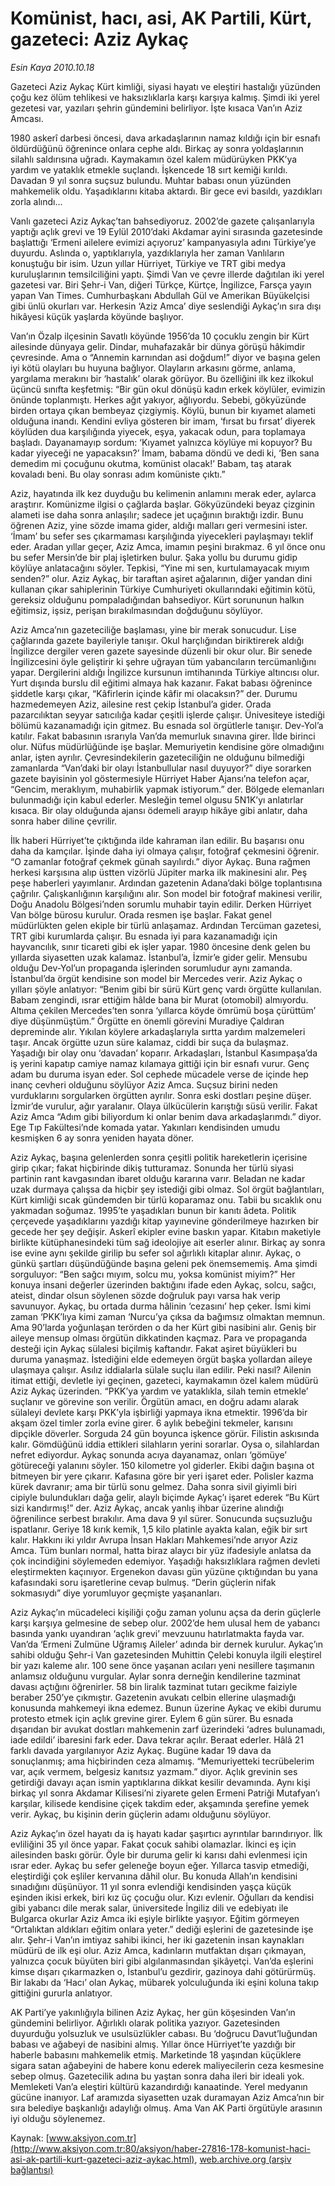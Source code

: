 # Komünist, hacı, asi, AK Partili, Kürt, gazeteci: Aziz Aykaç

*Esin Kaya 2010.10.18*

<div class="pNewsDetailMainContent" itemprop="articleBody">
 <p>
  Gazeteci
  <span>
  </span>
  Aziz Aykaç Kürt kimliği, siyasi hayatı ve eleştiri hastalığı yüzünden çoğu kez ölüm tehlikesi ve haksızlıklarla karşı karşıya kalmış. Şimdi iki yerel gezetesi var, yazıları şehrin gündemini belirliyor. İşte kısaca Van’ın Aziz Amcası.
 </p>
 <p>
 </p>
 <p class="MsoNormal">
  1980 askerî darbesi öncesi, dava arkadaşlarının namaz kıldığı için bir esnafı öldürdüğünü öğrenince onlara cephe aldı. Birkaç ay sonra yoldaşlarının silahlı saldırısına uğradı. Kaymakamın özel kalem müdürüyken PKK’ya yardım ve yataklık etmekle suçlandı. İşkencede 18 sırt kemiği kırıldı. Davadan 9 yıl sonra suçsuz bulundu. Muhtar babası onun yüzünden mahkemelik oldu. Yaşadıklarını kitaba aktardı. Bir gece evi basıldı, yazdıkları zorla alındı...
 </p>
 <p class="MsoNormal">
  Vanlı gazeteci Aziz Aykaç’tan bahsediyoruz. 2002’de gazete çalışanlarıyla yaptığı açlık grevi ve 19 Eylül 2010’daki Akdamar ayini sırasında gazetesinde başlattığı ‘Ermeni ailelere evimizi açıyoruz’ kampanyasıyla adını Türkiye’ye duyurdu. Aslında o, yaptıklarıyla, yazdıklarıyla her zaman Vanlıların konuştuğu bir isim. Uzun yıllar Hürriyet, Türkiye ve TRT gibi medya kuruluşlarının temsilciliğini yaptı. Şimdi Van ve çevre illerde dağıtılan iki yerel gazetesi var. Biri Şehr-i Van, diğeri Türkçe, Kürtçe, İngilizce, Farsça yayın yapan Van Times. Cumhurbaşkanı Abdullah Gül ve Amerikan Büyükelçisi gibi ünlü okurları var. Herkesin ‘Aziz Amca’ diye seslendiği Aykaç’ın sıra dışı hikâyesi küçük yaşlarda köyünde başlıyor.
 </p>
 <p class="MsoNormal">
  Van’ın Özalp ilçesinin Savatlı köyünde 1956’da 10 çocuklu zengin bir Kürt ailesinde dünyaya gelir. Dindar, muhafazakâr bir dünya görüşü hâkimdir çevresinde. Ama o “Annemin karnından asi doğdum!” diyor ve başına gelen iyi kötü olayları bu huyuna bağlıyor. Olayların arkasını görme, anlama, yargılama merakını bir ‘hastalık’ olarak görüyor. Bu özelliğini ilk kez ilkokul üçüncü sınıfta keşfetmiş: “Bir gün okul dönüşü kadın erkek köylüler, evimizin önünde toplanmıştı. Herkes ağıt yakıyor, ağlıyordu. Sebebi, gökyüzünde birden ortaya çıkan bembeyaz çizgiymiş. Köylü, bunun bir kıyamet alameti olduğuna inandı. Kendini evliya gösteren bir imam, ‘fırsat bu fırsat’ diyerek köylüden dua karşılığında yiyecek, eşya, yakacak odun, para toplamaya başladı. Dayanamayıp sordum: ‘Kıyamet yalnızca köylüye mi kopuyor? Bu kadar yiyeceği ne yapacaksın?’ İmam, babama döndü ve dedi ki, ‘Ben sana demedim mi çocuğunu okutma, komünist olacak!’ Babam, taş atarak kovaladı beni. Bu olay sonrası adım komüniste çıktı.”
 </p>
 <p class="MsoNormal">
  Aziz, hayatında ilk kez duyduğu bu kelimenin anlamını merak eder, aylarca araştırır. Komünizme ilgisi o çağlarda başlar. Gökyüzündeki beyaz çizginin alameti ise daha sonra anlaşılır; sadece jet uçağının bıraktığı izdir. Bunu öğrenen Aziz, yine sözde imama gider, aldığı malları geri vermesini ister. ‘İmam’ bu sefer ses çıkarmaması karşılığında yiyecekleri paylaşmayı teklif eder. Aradan yıllar geçer, Aziz Amca, imamın peşini bırakmaz. 6 yıl önce onu bu sefer Mersin’de bir plaj işletirken bulur. Şaka yollu bu durumu gidip köylüye anlatacağını söyler. Tepkisi, “Yine mi sen, kurtulamayacak mıyım senden?” olur. Aziz Aykaç, bir taraftan aşiret ağalarının, diğer yandan dini kullanan çıkar sahiplerinin Türkiye Cumhuriyeti okullarındaki eğitimin kötü, gereksiz olduğunu pompaladığından bahsediyor. Kürt sorununun halkın eğitimsiz, işsiz, perişan bırakılmasından doğduğunu söylüyor.
 </p>
 <p class="MsoNormal">
  Aziz Amca’nın gazeteciliğe başlaması, yine bir merak sonucudur. Lise çağlarında gazete bayileriyle tanışır. Okul harçlığından biriktirerek aldığı İngilizce dergiler veren gazete sayesinde düzenli bir okur olur. Bir senede İngilizcesini öyle geliştirir ki şehre uğrayan tüm yabancıların tercümanlığını yapar. Dergilerini aldığı İngilizce kursunun imtihanında Türkiye altıncısı olur. Yurt dışında burslu dil eğitimi almaya hak kazanır. Fakat babası öğrenince şiddetle karşı çıkar, “Kâfirlerin içinde kâfir mi olacaksın?” der. Durumu hazmedemeyen Aziz, ailesine rest çekip İstanbul’a gider. Orada pazarcılıktan seyyar satıcılığa kadar çeşitli işlerde çalışır. Ünivesiteye istediği bölümü kazanamadığı için gitmez. Bu esnada sol örgütlerle tanışır. Dev-Yol’a katılır. Fakat babasının ısrarıyla Van’da memurluk sınavına girer. İlde birinci olur. Nüfus müdürlüğünde işe başlar. Memuriyetin kendisine göre olmadığını anlar, işten ayrılır. Çevresindekilerin gazeteciliğin ne olduğunu bilmediği zamanlarda “Van’daki bir olayı İstanbullular nasıl duyuyor?” diye sorarken gazete bayisinin yol göstermesiyle Hürriyet Haber Ajansı’na telefon açar, “Gencim, meraklıyım, muhabirlik yapmak istiyorum.” der. Bölgede elemanları bulunmadığı için kabul ederler. Mesleğin temel olgusu 5N1K’yı anlatırlar kısaca. Bir olay olduğunda ajansı ödemeli arayıp hikâye gibi anlatır, daha sonra haber diline çevrilir.
 </p>
 <p class="MsoNormal">
  İlk haberi Hürriyet’te çıktığında ilde kahraman ilan edilir. Bu başarısı onu daha da kamçılar. İşinde daha iyi olmaya çalışır, fotoğraf çekmesini öğrenir. “O zamanlar fotoğraf çekmek günah sayılırdı.” diyor Aykaç. Buna rağmen herkesi karşısına alıp üstten vizörlü Jüpiter marka ilk makinesini alır. Peş peşe haberleri yayımlanır. Ardından gazetenin Adana’daki bölge toplantısına çağrılır. Çalışkanlığının karşılığını alır. Son model bir fotoğraf makinesi verilir, Doğu Anadolu Bölgesi’nden sorumlu muhabir tayin edilir. Derken Hürriyet Van bölge bürosu kurulur. Orada resmen işe başlar. Fakat genel müdürlükten gelen ekiple bir türlü anlaşamaz. Ardından Tercüman gazetesi, TRT gibi kurumlarda çalışır. Bu esnada iyi para kazanamadığı için
  <span>
  </span>
  hayvancılık, sınır ticareti gibi ek işler yapar. 1980 öncesine denk gelen bu yıllarda siyasetten uzak kalamaz. İstanbul’a, İzmir’e gider gelir. Mensubu olduğu Dev-Yol’un propaganda işlerinden sorumludur aynı zamanda. İstanbul’da örgüt kendisine son model bir Mercedes verir. Aziz Aykaç o yılları şöyle anlatıyor: “Benim gibi bir sürü Kürt genç vardı örgütte kullanılan. Babam zengindi, ısrar ettiğim hâlde bana bir Murat (otomobil) almıyordu. Altıma çekilen Mercedes’ten sonra ‘yıllarca köyde ömrümü boşa çürüttüm’ diye düşünmüştüm.” Örgütte en önemli görevini Muradiye Çaldıran depreminde alır. Yıkılan köylere arkadaşlarıyla sırtta yardım malzemeleri taşır. Ancak örgütte uzun süre kalamaz, ciddi bir suça da bulaşmaz. Yaşadığı bir olay onu ‘davadan’ koparır. Arkadaşları, İstanbul Kasımpaşa’da iş yerini kapatıp camiye namaz kılamaya gittiği için bir esnafı vurur. Genç adam bu duruma isyan eder. Sol cephede mücadele verse de içinde hep inanç cevheri olduğunu söylüyor Aziz Amca. Suçsuz birini neden vurduklarını sorgularken örgütten ayrılır. Sonra eski dostları peşine düşer. İzmir’de vurulur, ağır yaralanır. Olaya ülkücülerin karıştığı süsü verilir. Fakat Aziz Amca “Adım gibi biliyordum ki onlar benim dava arkadaşlarımdı.” diyor. Ege Tıp Fakültesi’nde komada yatar. Yakınları kendisinden umudu kesmişken 6 ay sonra yeniden hayata döner.
  <span>
  </span>
 </p>
 <p class="MsoNormal">
  Aziz Aykaç, başına gelenlerden sonra çeşitli politik hareketlerin içerisine girip çıkar; fakat hiçbirinde dikiş tutturamaz. Sonunda her türlü siyasi partinin rant kavgasından ibaret olduğu kararına varır. Beladan ne kadar uzak durmaya çalışsa da hiçbir şey istediği gibi olmaz. Sol örgüt bağlantıları, Kürt kimliği sıcak gündemden bir türlü koparamaz onu. Tabii bu sıcaklık onu yakmadan soğumaz. 1995’te yaşadıkları bunun bir kanıtı âdeta. Politik çerçevede yaşadıklarını yazdığı kitap yayınevine gönderilmeye hazırken bir gecede her şey değişir. Askerî ekipler evine baskın yapar. Kitabın maketiyle birlikte kütüphanesindeki tüm sağ ideolojiye ait eserler alınır. Birkaç ay sonra ise evine aynı şekilde girilip bu sefer sol ağırlıklı kitaplar alınır. Aykaç, o günkü şartları düşündüğünde başına geleni pek önemsememiş. Ama şimdi sorguluyor: “Ben sağcı mıyım, solcu mu, yoksa komünist miyim?” Her konuya insani değerler üzerinden baktığını ifade eden Aykaç, solcu, sağcı, ateist, dindar olsun söylenen sözde doğruluk payı varsa hak verip savunuyor. Aykaç, bu ortada durma hâlinin ‘cezasını’ hep çeker. İsmi kimi zaman ‘PKK’lıya kimi zaman ‘Nurcu’ya çıksa da bağımsız olmaktan memnun. Ama 90’larda yoğunlaşan terörden o da her Kürt gibi nasibini alır. Geniş bir aileye mensup olması örgütün dikkatinden kaçmaz. Para ve propaganda desteği için Aykaç sülalesi biçilmiş kaftandır. Fakat aşiret büyükleri bu duruma yanaşmaz. İstediğini elde edemeyen örgüt başka yollardan aileye ulaşmaya çalışır. Asılız iddialarla sülale suçlu ilan edilir. Peki nasıl? Ailenin itimat ettiği, devletle iyi geçinen, gazeteci, kaymakamın özel kalem müdürü Aziz Aykaç üzerinden. “PKK’ya yardım ve yataklıkla, silah temin etmekle’ suçlanır ve görevine son verilir. Örgütün amacı, en doğru adamı alarak sülaleyi devlete karşı PKK’yla işbirliği yapmaya ikna etmektir. 1996’da bir akşam özel timler zorla evine girer. 6 aylık bebeğini tekmeler, karısını dipçikle döverler. Sorguda 24 gün boyunca işkence görür. Filistin askısında kalır. Gömdüğünü iddia ettikleri silahların yerini sorarlar. Oysa o, silahlardan nefret ediyordur. Aykaç sonunda acıya dayanamaz, onları ‘gömüye’ götüreceği yalanını söyler. 150 kilometre yol giderler. Ekibi dağın başına ot bitmeyen bir yere çıkarır. Kafasına göre bir yeri işaret eder. Polisler kazma kürek davranır; ama bir türlü sonu gelmez. Daha sonra sivil giyimli biri cipiyle bulundukları dağa gelir, alaylı biçimde Aykaç’ı işaret ederek “Bu Kürt sizi kandırmış!” der. Aziz Aykaç, ancak yanlış ihbar üzerine alındığı öğrenilince serbest bırakılır. Ama dava 9 yıl sürer. Sonucunda suçsuzluğu ispatlanır. Geriye 18 kırık kemik, 1,5 kilo platinle ayakta kalan, eğik bir sırt kalır. Hakkını iki yıldır Avrupa İnsan Hakları Mahkemesi’nde arıyor Aziz Amca. Tüm bunları normal, hatta biraz alaycı bir yüz ifadesiyle anlatsa da çok incindiğini söylemeden edemiyor. Yaşadığı haksızlıklara rağmen devleti eleştirmekten kaçınıyor. Ergenekon davası gün yüzüne çıktığından bu yana kafasındaki soru işaretlerine cevap bulmuş. “Derin güçlerin nifak sokmasıydı” diye yorumluyor geçmişte yaşananları.
  <span>
  </span>
 </p>
 <p class="MsoNormal">
  Aziz Aykaç’ın mücadeleci kişiliği çoğu zaman yolunu açsa da derin güçlerle karşı karşıya gelmesine de sebep olur. 2002’de hem ulusal hem de yabancı basında yankı uyandıran ‘açlık grevi’ mevzuunu hatırlatmakta fayda var. Van’da ‘Ermeni Zulmüne Uğramış Aileler’ adında bir dernek kurulur. Aykaç’ın sahibi olduğu Şehr-i Van gazetesinden Muhittin Çelebi konuyla ilgili eleştirel bir yazı kaleme alır. 100 sene önce yaşanan acıları yeni nesillere taşımanın anlamsız olduğunu vurgular. Aylar sonra derneğin kendilerine tazminat davası açtığını öğrenirler. 58 bin liralık tazminat tutarı gecikme faiziyle beraber 250’ye çıkmıştır. Gazetenin avukatı celbin ellerine ulaşmadığı konusunda mahkemeyi ikna edemez. Bunun üzerine Aykaç ve ekibi durumu protesto etmek için açlık grevine girer. Eylem 6 gün sürer. Bu esnada dışarıdan bir avukat dostları mahkemenin zarf üzerindeki ‘adres bulunamadı, iade edildi’ ibaresini fark eder. Dava tekrar açılır. Beraat ederler. Hâlâ 21 farklı davada yargılanıyor Aziz Aykaç. Bugüne kadar 19 dava da sonuçlanmış; ama hiçbirinden ceza almamış. “Memuriyetteki tecrübelerim var, açık vermem, belgesiz kanıtsız
  <span>
  </span>
  yazmam.” diyor. Açlık grevinin ses getirdiği davayı açan ismin yaptıklarına dikkat kesilir devamında. Aynı kişi birkaç yıl sonra Akdamar Kilisesi’ni ziyarete gelen Ermeni Patriği Mutafyan’ı karşılar, kilisede kendisine çiçek takdim eder, akşamında şerefine yemek verir. Aykaç, bu kişinin derin güçlerin adamı olduğunu söylüyor.
 </p>
 <p class="MsoNormal">
  Aziz Aykaç’ın özel hayatı da iş hayatı kadar şaşırtıcı ayrıntılar barındırıyor. İlk evliliğini 35 yıl önce yapar. Fakat çocuk sahibi olamazlar. İkinci eş için ailesinden baskı görür. Öyle bir duruma gelir ki karısı dahi evlenmesi için ısrar eder. Aykaç bu sefer geleneğe boyun eğer. Yıllarca tasvip etmediği, eleştirdiği çok eşliler kervanına dâhil olur. Bu konuda Allah’ın kendisini sınadığını düşünüyor. 11 yıl sonra evlendiği kendisinden yaşça küçük eşinden ikisi erkek, biri kız üç çocuğu olur. Kızı evlenir. Oğulları da kendisi gibi yabancı dile merak salar, üniversitede İngiliz dili ve edebiyatı ile Bulgarca okurlar Aziz Amca iki eşiyle birlikte yaşıyor. Eğitim görmeyen “Ortalıktan aldıkları eğitim onlara yeter.” dediği eşlerini de gazetesinde işe alır. Şehr-i Van’ın imtiyaz sahibi ikinci, her iki gazetenin insan kaynakları müdürü de ilk eşi olur. Aziz Amca, kadınların mutfaktan dışarı çıkmayan, yalnızca çocuk büyüten biri gibi algılanmasından şikâyetçi. Van’da eşlerini kimse dışarı çıkarmazken o, İstanbul’u gezdirir, gazinoya dahi götürürmüş. Bir lakabı da ‘Hacı’ olan Aykaç, mübarek yolculuğunda iki eşini koluna takıp gittiğini gururla anlatıyor.
 </p>
 <p class="MsoNormal">
  AK Parti’ye yakınlığıyla bilinen Aziz Aykaç, her gün köşesinden Van’ın gündemini belirliyor. Ağırlıklı olarak politika yazıyor. Gazetesinden duyurduğu yolsuzluk ve usulsüzlükler cabası. Bu ‘doğrucu Davut’luğundan babası ve ağabeyi de nasibini almış. Yıllar önce Hürriyet’te yazdığı bir haberle babasını mahkemelik etmiş. Marketinde 18 yaşından küçüklere sigara satan ağabeyini de habere konu ederek maliyecilerin ceza kesmesine sebep olmuş. Gazetecilik adına bu yaştan sonra daha ileri bir ideali yok. Memleketi Van’a eleştiri kültürü kazandırdığı kanaatinde. Yerel medyanın gücüne inanıyor. Laf aramızda siyasetten uzak duramayan Aziz Amca’nın bir sıra belediye başkanlığı adaylığı olmuş. Ama Van AK Parti örgütüyle arasının iyi olduğu söylenemez.
  <span>
  </span>
 </p>
 <p class="MsoNormal">
 </p>
 <p>
 </p>
</div>


Kaynak: [www.aksiyon.com.tr](http://www.aksiyon.com.tr:80/aksiyon/haber-27816-178-komunist-haci-asi-ak-partili-kurt-gazeteci-aziz-aykac.html), [web.archive.org (arşiv bağlantısı)](http://web.archive.org/web/20150512033606/http://www.aksiyon.com.tr:80/aksiyon/haber-27816-178-komunist-haci-asi-ak-partili-kurt-gazeteci-aziz-aykac.html)
